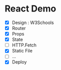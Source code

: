 # React Demo

- [x] Design : W3Schools
- [x] Router 
- [x] Props
- [x] State
- [ ] HTTP.Fetch
- [x] Static File
- [ ] ...
- [x] Deploy